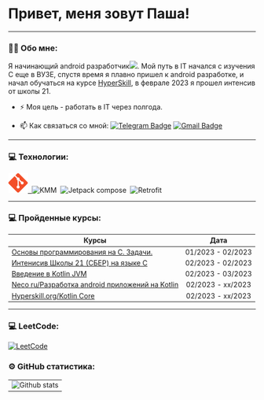 
# Привет, меня зовут Паша!

---

### :man_technologist: Обо мне:

Я начинающий android разработчик<img src="https://media.giphy.com/media/WUlplcMpOCEmTGBtBW/giphy.gif" width="30px">. Мой путь в IT начался с изучения C еще в ВУЗЕ, спустя время я плавно пришел к android разработке, и начал обучаться на курсе [HyperSkill](https://hyperskill.org/profile/453059249/ "Ссылка на мой профиль"), в феврале 2023 я прошел интенсив от школы 21.

- :zap: Моя цель - работать в IT через полгода.

- :mailbox: Как связаться со мной: [![Telegram Badge](https://img.shields.io/badge/-summerbreeze11-blue?style=flat&logo=Telegram&logoColor=white)](https://t.me/summerbreeze11) [![Gmail Badge](https://img.shields.io/badge/-Gmail-red?style=flat&logo=Gmail&logoColor=white)](mailto:puchkov99@gmail.com)

---

### 💻 Технологии:

<div>
  <a href="#">
    <img src="https://github.com/devicons/devicon/blob/master/icons/git/git-original.svg" title="git" alt="git" width="40" height="40"/>&nbsp
  </a>
  <img src="https://cdn.worldvectorlogo.com/logos/kotlin-1.svg" title="KMM" alt="KMM" width="40" height="40"/>&nbsp
  <img src="https://tabris.com/wp-content/uploads/2021/06/jetpack-compose-icon_RGB.png" title="Jetpack compose" alt="Jetpack compose" width="40" height="40"/>&nbsp
  <img src="https://img.stackshare.io/service/2856/retrofit-logo.png" title="Retrofit" alt="Retrofit" width="40" height="40"/>&nbsp
</div>

---

### 💻 Пройденные курсы:

| Курсы                                                                     | Дата              |
| --------------------------------------------------------------------------| :---------------: |
| [Основы программирования на C. Задачи.](https://stepik.org/course/3078/syllabus "Ссылка на курс")                                  | 01/2023 - 02/2023 |
| [Интенисив Школы 21 (СБЕР) на языке C](https://21-school.ru/ "https://21-school.ru/")                                     | 02/2023 - 02/2023 |
| [Введение в Kotlin JVM](https://stepik.org/course/5448/syllabus "Ссылка на курс")                                     | 02/2023 - 03/2023 |
| [Neco ru/Разработка android приложений на Kotlin](https://clck.ru/34KWkZ "Ссылка на курс")                                     | 02/2023 - xx/2023 |
| [Hyperskill.org/Kotlin Core](https://hyperskill.org/profile/453059249 "Ссылка на курс")                                     | 02/2023 - xx/2023 |

---

### 💻 LeetCode: 

[![LeetCode](https://assets.leetcode.com/static_assets/public/webpack_bundles/images/logo-dark.e99485d9b.svg)](https://leetcode.com/wf992211/)

### ⚙️ GitHub статистика:

<table>
  <tr>
    <td>
      <img align="left" src="http://github-readme-streak-stats.herokuapp.com?user=summerbreeze11&theme=dark&background=000000" alt="Github stats">
    </td>
  </tr>
</table>
